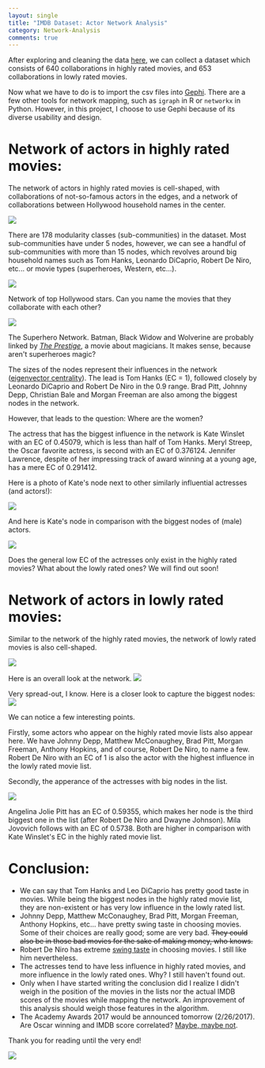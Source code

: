 ```yaml
---
layout: single
title: "IMDB Dataset: Actor Network Analysis"
category: Network-Analysis
comments: true
---
```


After exploring and cleaning the data [here](https://github.com/katie-truong/Jupyter/blob/master/IMDB%20dataset%20-%20Actor%20network%20analysis%20(Part%201).ipynb), we can collect a dataset which consists of 640 collaborations in highly rated movies, and 653 collaborations in lowly rated movies. 

Now what we have to do is to import the csv files into [Gephi](https://gephi.org/). There are a few other tools for network mapping, such as `igraph` in R or `networkx` in Python. However, in this project, I choose to use Gephi because of its diverse usability and design.

# Network of actors in highly rated movies:

The network of actors in highly rated movies is cell-shaped, with collaborations of not-so-famous actors in the edges, and a network of collaborations between Hollywood household names in the center.

![](/images/good-1.png)

There are 178 modularity classes (sub-communities) in the dataset. Most sub-communities have under 5 nodes, however, we can see a handful of sub-communities with more than 15 nodes, which revolves around big household names such as Tom Hanks, Leonardo DiCaprio, Robert De Niro, etc... or movie types (superheroes, Western, etc...).

![](/images/good-2.png)

Network of top Hollywood stars. Can you name the movies that they collaborate with each other?

![](/images/good-5.png)

The Superhero Network. Batman, Black Widow and Wolverine are probably linked by [*The Prestige*](http://www.imdb.com/title/tt0482571/), a movie about magicians. It makes sense, because aren't superheroes magic?

The sizes of the nodes represent their influences in the network ([eigenvector centrality](https://en.wikipedia.org/wiki/Eigenvector_centrality)). The lead is Tom Hanks (EC = 1), followed closely by Leonardo DiCaprio and Robert De Niro in the 0.9 range. Brad Pitt, Johnny Depp, Christian Bale and Morgan Freeman are also among the biggest nodes in the network.

However, that leads to the question: Where are the women? 

The actress that has the biggest influence in the network is Kate Winslet with an EC of 0.45079, which is less than half of Tom Hanks. Meryl Streep, the Oscar favorite actress, is second with an EC of 0.376124. Jennifer Lawrence, despite of her impressing track of award winning at a young age, has a mere EC of 0.291412.

Here is a photo of Kate's node next to other similarly influential actresses (and actors!):

![](/images/good-3.png)

And here is Kate's node in comparison with the biggest nodes of (male) actors.

![](/images/good-7.png)

Does the general low EC of the actresses only exist in the highly rated movies? What about the lowly rated ones? We will find out soon!

# Network of actors in lowly rated movies:

Similar to the network of the highly rated movies, the network of lowly rated movies is also cell-shaped.

![](/images/bad-9.png)

Here is an overall look at the network. 
![](/images/bad-10.png)

Very spread-out, I know. Here is a closer look to capture the biggest nodes:
![](/images/bad-11.png)

We can notice a few interesting points. 

Firstly, some actors who appear on the highly rated movie lists also appear here. We have Johnny Depp, Matthew McConaughey, Brad Pitt, Morgan Freeman, Anthony Hopkins, and of course, Robert De Niro, to name a few. Robert De Niro with an EC of 1 is also the actor with the highest influence in the lowly rated movie list. 

Secondly, the apperance of the actresses with big nodes in the list.

![](/images/bad-2.png)

Angelina Jolie Pitt has an EC of 0.59355, which makes her node is the third biggest one in the list (after Robert De Niro and Dwayne Johnson). Mila Jovovich follows with an EC of 0.5738. Both are higher in comparison with Kate Winslet's EC in the highly rated movie list.

# Conclusion:

- We can say that Tom Hanks and Leo DiCaprio has pretty good taste in movies. While being the biggest nodes in the highly rated movie list, they are non-existent or has very low influence in the lowly rated list.
- Johnny Depp, Matthew McConaughey, Brad Pitt, Morgan Freeman, Anthony Hopkins, etc... have pretty swing taste in choosing movies. Some of their choices are really good; some are very bad. ~~They could also be in those bad movies for the sake of making money, who knows.~~
- Robert De Niro has extreme [swing taste](http://www.nydailynews.com/entertainment/movies/best-worst-roles-robert-deniro-sad-career-article-1.2755017) in choosing movies. I still like him nevertheless.
- The actresses tend to have less influence in highly rated movies, and more influence in the lowly rated ones. Why? I still haven't found out.
- Only when I have started writing the conclusion did I realize I didn't weigh in the position of the movies in the lists nor the actual IMDB scores of the movies while mapping the network. An improvement of this analysis should weigh those features in the algorithm.
- The Academy Awards 2017 would be announced tomorrow (2/26/2017). Are Oscar winning and IMDB score correlated? [Maybe, maybe not](http://www.imdb.com/search/title?groups=oscar_best_picture_winners&sort=user_rating%2Casc).

Thank you for reading until the very end!

![](https://s-media-cache-ak0.pinimg.com/736x/7d/38/45/7d38457e6233ff9b9b42996f887a68f5.jpg)
